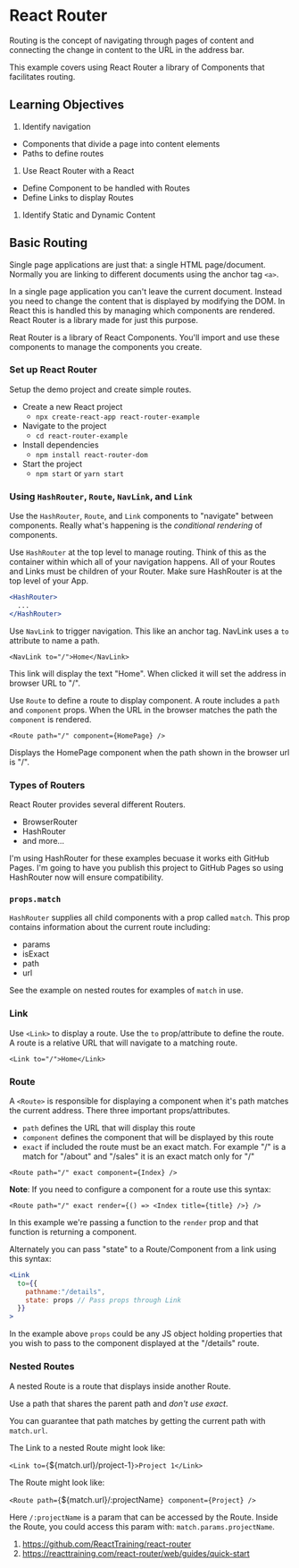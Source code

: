 

# React Router

Routing is the concept of navigating through pages of content and connecting the change in content to the URL in the address bar. 

This example covers using React Router a library of Components that facilitates routing. 

## Learning Objectives

1. Identify navigation 
  - Components that divide a page into content elements
  - Paths to define routes
1. Use React Router with a React
  - Define Component to be handled with Routes
  - Define Links to display Routes
1. Identify Static and Dynamic Content

## Basic Routing

Single page applications are just that: a single HTML page/document. Normally you are linking to different documents using the anchor tag `<a>`. 

In a single page application you can't leave the current document. Instead you need to change the content that is displayed by modifying the DOM. In React this is handled this by managing which components are rendered. React Router is a library made for just this purpose. 

Reat Router is a library of React Components. You'll import and use these components to manage the components you create. 

### Set up React Router

Setup the demo project and create simple routes.

- Create a new React project
  - `npx create-react-app react-router-example`
- Navigate to the project 
  - `cd react-router-example`
- Install dependencies
  - `npm install react-router-dom`
- Start the project 
  - `npm start` or `yarn start`

### Using `HashRouter`, `Route`, `NavLink`, and `Link`

Use the `HashRouter`, `Route`, and `Link` components to "navigate" between components. Really what's happening is the _conditional rendering_ of components. 

Use `HashRouter` at the top level to manage routing. Think of this as the container within which all of your navigation happens. All of your Routes and Links must be children of your Router. Make sure HashRouter is at the top level of your App. 

```jsx
<HashRouter>
  ...
</HashRouter>
```

Use `NavLink` to trigger navigation. This like an anchor tag. NavLink uses a `to` attribute to name a path. 

`<NavLink to="/">Home</NavLink>`

This link will display the text "Home". When clicked it will set the address in browser URL to "/". 

Use `Route` to define a route to display component. A route includes a `path` and `component` props. When the URL in the browser matches the path the `component` is rendered.

`<Route path="/" component={HomePage} />`

Displays the HomePage component when the path shown in the browser url is "/".

### Types of Routers

React Router provides several different Routers. 

- BrowserRouter
- HashRouter
- and more...

I'm using HashRouter for these examples becuase it works eith GitHub Pages. I'm going to have you publish this project to GitHub Pages so using HashRouter now will ensure compatibility. 

### `props.match`

`HashRouter` supplies all child components with a prop called `match`. This prop contains information about the current route including: 

- params
- isExact
- path
- url

See the example on nested routes for examples of `match` in use. 

### Link 

Use `<Link>` to display a route. Use the `to` prop/attribute to define the route. A route is a relative URL that will navigate to a matching route. 

`<Link to="/">Home</Link>`

### Route 

A `<Route>` is responsible for displaying a component when it's path matches the current address. There three important props/attributes. 

- `path` defines the URL that will display this route
- `component` defines the component that will be displayed by this route
- `exact` if included the route must be an exact match. For example "/" is a match for "/about" and "/sales" it is an exact match only for "/"

`<Route path="/" exact component={Index} />`

**Note**: If you need to configure a component for a route use this syntax:

`<Route path="/" exact render={() => <Index title={title} />} />`

In this example we're passing a function to the `render` prop and that function is returning a component. 

Alternately you can pass "state" to a Route/Component from a link using this syntax:

```jsx
<Link 
  to={{
    pathname:"/details",
    state: props // Pass props through Link
  }}
>
```

In the example above `props` could be any JS object holding properties that you wish to pass to the component displayed at the "/details" route. 

### Nested Routes 

A nested Route is a route that displays inside another Route. 

Use a path that shares the parent path and _don't use exact_. 

You can guarantee that path matches by getting the current path with `match.url`. 

The Link to a nested Route might look like: 

`<Link to={`${match.url}/project-1`}>Project 1</Link>`

The Route might look like: 

`<Route path={`${match.url}/:projectName`} component={Project} />`

Here `/:projectName` is a param that can be accessed by the Route. Inside the Route, you could access this param with: `match.params.projectName`.

1. https://github.com/ReactTraining/react-router
2. https://reacttraining.com/react-router/web/guides/quick-start